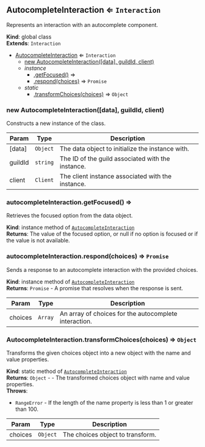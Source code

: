 <a name="AutocompleteInteraction"></a>

## AutocompleteInteraction ⇐ <code>Interaction</code>
Represents an interaction with an autocomplete component.

**Kind**: global class  
**Extends**: <code>Interaction</code>  

* [AutocompleteInteraction](#AutocompleteInteraction) ⇐ <code>Interaction</code>
    * [new AutocompleteInteraction([data], guildId, client)](#new_AutocompleteInteraction_new)
    * _instance_
        * [.getFocused()](#AutocompleteInteraction+getFocused) ⇒
        * [.respond(choices)](#AutocompleteInteraction+respond) ⇒ <code>Promise</code>
    * _static_
        * [.transformChoices(choices)](#AutocompleteInteraction.transformChoices) ⇒ <code>Object</code>

<a name="new_AutocompleteInteraction_new"></a>

### new AutocompleteInteraction([data], guildId, client)
Constructs a new instance of the class.


| Param | Type | Description |
| --- | --- | --- |
| [data] | <code>Object</code> | The data object to initialize the instance with. |
| guildId | <code>string</code> | The ID of the guild associated with the instance. |
| client | <code>Client</code> | The client instance associated with the instance. |

<a name="AutocompleteInteraction+getFocused"></a>

### autocompleteInteraction.getFocused() ⇒
Retrieves the focused option from the data object.

**Kind**: instance method of [<code>AutocompleteInteraction</code>](#AutocompleteInteraction)  
**Returns**: The value of the focused option, or null if no option is focused or if the value is not available.  
<a name="AutocompleteInteraction+respond"></a>

### autocompleteInteraction.respond(choices) ⇒ <code>Promise</code>
Sends a response to an autocomplete interaction with the provided choices.

**Kind**: instance method of [<code>AutocompleteInteraction</code>](#AutocompleteInteraction)  
**Returns**: <code>Promise</code> - A promise that resolves when the response is sent.  

| Param | Type | Description |
| --- | --- | --- |
| choices | <code>Array</code> | An array of choices for the autocomplete interaction. |

<a name="AutocompleteInteraction.transformChoices"></a>

### AutocompleteInteraction.transformChoices(choices) ⇒ <code>Object</code>
Transforms the given choices object into a new object with the name and value properties.

**Kind**: static method of [<code>AutocompleteInteraction</code>](#AutocompleteInteraction)  
**Returns**: <code>Object</code> - - The transformed choices object with name and value properties.  
**Throws**:

- <code>RangeError</code> - If the length of the name property is less than 1 or greater than 100.


| Param | Type | Description |
| --- | --- | --- |
| choices | <code>Object</code> | The choices object to transform. |

